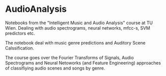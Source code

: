 # AudioAnalysis
Notebooks from the "Intelligent Music and Audio Analysis" course at TU Wien. Dealing with audio spectrograms, neural networks, mfcc-s, SVM predictors etc.

The notebook deal with music genre predictions and Auditory Scene Calssification.

The course goes over the Fourier Transforms of Signals, Audio Spectrograms and Neural Netoworks (and Feature Engineering) approaches
of classifiying audio scenes and songs by genre.
